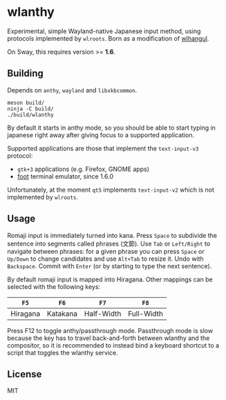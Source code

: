 # wlanthy

Experimental, simple Wayland-native Japanese input method, using protocols
implemented by `wlroots`. Born as a modification of [wlhangul].

On Sway, this requires version >= **1.6**.

## Building

Depends on `anthy`, `wayland` and `libxkbcommon`.

    meson build/
    ninja -C build/
    ./build/wlanthy

By default it starts in anthy mode, so you should be able to start typing
in japanese right away after giving focus to a supported application.

Supported applications are those that implement the `text-input-v3` protocol:
* `gtk+3` applications (e.g. Firefox, GNOME apps)
* [foot] terminal emulator, since 1.6.0

Unfortunately, at the moment `qt5` implements `text-input-v2` which is not
implemented by `wlroots`.

## Usage

Romaji input is immediately turned into kana. Press `Space` to subdivide the
sentence into segments called phrases (文節). Use `Tab` or `Left/Right`
to navigate between phrases: for a given phrase you can press `Space` or
`Up/Down` to change candidates and use `Alt+Tab` to resize it. Undo with
`Backspace`. Commit with `Enter` (or by starting to type the next sentence).

By default romaji input is mapped into Hiragana. Other mappings can be
selected with the following keys:

| `F5`     | `F6`     | `F7`       | `F8`       |
|----------|----------|------------|------------|
| Hiragana | Katakana | Half-Width | Full-Width |

Press F12 to toggle anthy/passthrough mode. Passthrough mode is slow because
the key has to travel back-and-forth between wlanthy and the compositor, so it
is recommended to instead bind a keyboard shortcut to a script that toggles the
wlanthy service.

## License

MIT

[wlhangul]: https://github.com/emersion/wlhangul
[foot]: https://codeberg.org/dnkl/foot
